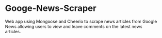 # Googe-News-Scraper
Web app using Mongoose and Cheerio to scrape news articles from Google News allowing users to view and leave comments on the latest news articles.
